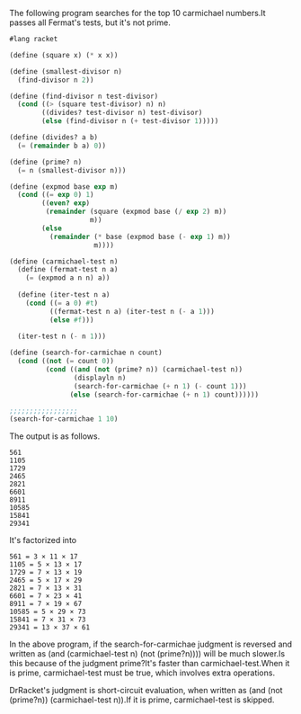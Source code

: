 The following program searches for the top 10 carmichael numbers.It passes all Fermat's tests, but it's not prime.

```Scheme
#lang racket

(define (square x) (* x x))

(define (smallest-divisor n)
  (find-divisor n 2))

(define (find-divisor n test-divisor)
  (cond ((> (square test-divisor) n) n)
        ((divides? test-divisor n) test-divisor)
        (else (find-divisor n (+ test-divisor 1)))))

(define (divides? a b)
  (= (remainder b a) 0))

(define (prime? n)
  (= n (smallest-divisor n)))

(define (expmod base exp m)
  (cond ((= exp 0) 1)
        ((even? exp)
         (remainder (square (expmod base (/ exp 2) m))
                    m))
        (else
          (remainder (* base (expmod base (- exp 1) m))
                     m))))  

(define (carmichael-test n)
  (define (fermat-test n a)
    (= (expmod a n n) a))
  
  (define (iter-test n a)
    (cond ((= a 0) #t)
          ((fermat-test n a) (iter-test n (- a 1)))
          (else #f)))
  
  (iter-test n (- n 1)))

(define (search-for-carmichae n count)
  (cond ((not (= count 0))
         (cond ((and (not (prime? n)) (carmichael-test n))
                (displayln n)
                (search-for-carmichae (+ n 1) (- count 1)))
               (else (search-for-carmichae (+ n 1) count))))))

;;;;;;;;;;;;;;;;;
(search-for-carmichae 1 10)
```

The output is as follows.

```
561
1105
1729
2465
2821
6601
8911
10585
15841
29341
```


It's factorized into

```
561 = 3 × 11 × 17
1105 = 5 × 13 × 17
1729 = 7 × 13 × 19
2465 = 5 × 17 × 29
2821 = 7 × 13 × 31
6601 = 7 × 23 × 41
8911 = 7 × 19 × 67
10585 = 5 × 29 × 73
15841 = 7 × 31 × 73
29341 = 13 × 37 × 61
```

In the above program, if the search-for-carmichae judgment is reversed and written as (and (carmichael-test n) (not (prime?n)))) will be much slower.Is this because of the judgment prime?It's faster than carmichael-test.When it is prime, carmichael-test must be true, which involves extra operations.

DrRacket's judgment is short-circuit evaluation, when written as (and (not (prime?n)) (carmichael-test n)).If it is prime, carmichael-test is skipped.
